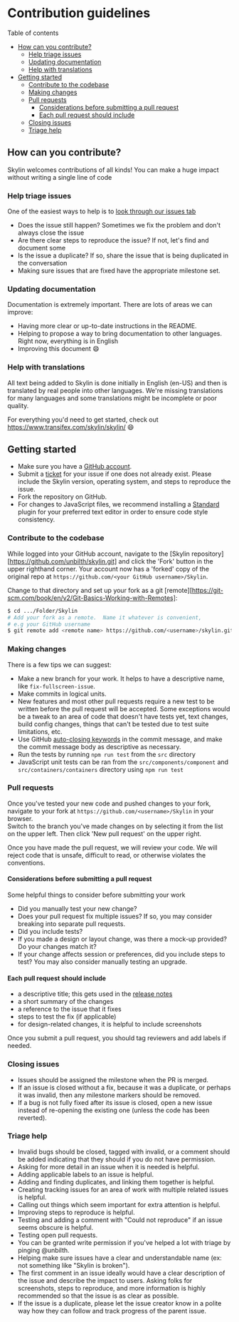 # Contribution guidelines

Table of contents
- [How can you contribute?](#how-can-you-contribute)
  - [Help triage issues](#help-triage-issues)
  - [Updating documentation](#updating-documentation)
  - [Help with translations](#help-with-translations)
- [Getting started](#getting-started)
  - [Contribute to the codebase](#contribute-to-the-codebase)
  - [Making changes](#making-changes)
  - [Pull requests](#pull-requests)
    - [Considerations before submitting a pull request](#considerations-before-submitting-a-pull-request)
    - [Each pull request should include](#each-pull-request-should-include)
  - [Closing issues](#closing-issues)
  - [Triage help](#triage-help)

## How can you contribute?
Skylin welcomes contributions of all kinds! You can make a huge impact without writing a single line of code

### Help triage issues
One of the easiest ways to help is to [look through our issues tab](https://github.com/unbilth/skylin/issues)
* Does the issue still happen? Sometimes we fix the problem and don't always close the issue
* Are there clear steps to reproduce the issue? If not, let's find and document some
* Is the issue a duplicate? If so, share the issue that is being duplicated in the conversation
* Making sure issues that are fixed have the appropriate milestone set.

### Updating documentation
Documentation is extremely important. There are lots of areas we can improve:
* Having more clear or up-to-date instructions in the README.
* Helping to propose a way to bring documentation to other languages. Right now, everything is in English
* Improving this document :smile:

### Help with translations
All text being added to Skylin is done initially in English (en-US) and then is translated by real people into other languages.
We're missing translations for many languages and some translations might be incomplete or poor quality.

For everything you'd need to get started, check out https://www.transifex.com/skylin/skylin/ :smile:

## Getting started
* Make sure you have a [GitHub account](https://github.com/join).
* Submit a [ticket](https://github.com/skylin/skylin/issues) for your issue if one does not already exist. Please include the Skylin version, operating system, and steps to reproduce the issue.
* Fork the repository on GitHub.
* For changes to JavaScript files, we recommend installing a [Standard](http://standardjs.com/) plugin for your preferred text editor in order to ensure code style consistency.

### Contribute to the codebase

While logged into your GitHub account, navigate to the [Skylin repository][https://github.com/unbilth/skylin.git] 
and click the 'Fork' button in the upper righthand corner.  Your account now 
has a 'forked' copy of the original repo at 
`https://github.com/<your GitHub username>/Skylin`.

Change to that directory and set up your fork as a git [remote][https://git-scm.com/book/en/v2/Git-Basics-Working-with-Remotes]:

```bash
$ cd .../Folder/Skylin
# Add your fork as a remote.  Name it whatever is convenient,
# e.g your GitHub username
$ git remote add <remote name> https://github.com/<username>/skylin.git
```

### Making changes

There is a few tips we can suggest:

* Make a new branch for your work. It helps to have a descriptive name, like `fix-fullscreen-issue`.
* Make commits in logical units.
* New features and most other pull requests require a new test to be written before the pull request will be accepted. Some exceptions would be a tweak to an area of code that doesn't have tests yet, text changes, build config changes, things that can't be tested due to test suite limitations, etc.
* Use GitHub [auto-closing keywords](https://help.github.com/articles/closing-issues-via-commit-messages/) in the commit message, and make the commit message body as descriptive as necessary.
* Run the tests by running `npm run test` from the `src` directory
* JavaScript unit tests can be ran from the `src/components/component` and `src/containers/containers` directory using `npm run test`

### Pull requests

Once you've tested your new code and pushed changes to your fork, navigate to
your fork at `https://github.com/<username>/Skylin` in your browser.  
Switch to the branch you've made changes on by selecting it from the list on 
the upper left.  Then click 'New pull request' on the upper right.

Once you have made the pull request, we will review your code.  We will reject 
code that is unsafe, difficult to read, or otherwise violates the conventions.


#### Considerations before submitting a pull request
Some helpful things to consider before submitting your work
* Did you manually test your new change?
* Does your pull request fix multiple issues? If so, you may consider breaking into separate pull requests.
* Did you include tests?
* If you made a design or layout change, was there a mock-up provided? Do your changes match it?
* If your change affects session or preferences, did you include steps to test? You may also consider manually testing an upgrade.

#### Each pull request should include
* a descriptive title; this gets used in the [release notes](https://github.com/brave/skylin-skylin/blob/master/CHANGELOG.md)
* a short summary of the changes
* a reference to the issue that it fixes
* steps to test the fix (if applicable)
* for design-related changes, it is helpful to include screenshots

Once you submit a pull request, you should tag reviewers and add labels if needed.

### Closing issues

* Issues should be assigned the milestone when the PR is merged.
* If an issue is closed without a fix, because it was a duplicate, or perhaps it was invalid, then any milestone markers should be removed.
* If a bug is not fully fixed after its issue is closed, open a new issue instead of re-opening the existing one (unless the code has been reverted).

### Triage help

* Invalid bugs should be closed, tagged with invalid, or a comment should be added indicating that they should if you do not have permission.
* Asking for more detail in an issue when it is needed is helpful.
* Adding applicable labels to an issue is helpful.
* Adding and finding duplicates, and linking them together is helpful.
* Creating tracking issues for an area of work with multiple related issues is helpful.
* Calling out things which seem important for extra attention is helpful.
* Improving steps to reproduce is helpful.
* Testing and adding a comment with "Could not reproduce" if an issue seems obscure is helpful.
* Testing open pull requests.
* You can be granted write permission if you've helped a lot with triage by pinging @unbilth.
* Helping make sure issues have a clear and understandable name (ex: not something like "Skylin is broken").
* The first comment in an issue ideally would have a clear description of the issue and describe the impact to users. Asking folks for screenshots, steps to reproduce, and more information is highly recommended so that the issue is as clear as possible.
* If the issue is a duplicate, please let the issue creator know in a polite way how they can follow and track progress of the parent issue.